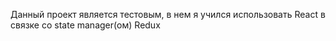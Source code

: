 Данный проект является тестовым, в нем я учился использовать React в связке со state manager(ом) Redux
